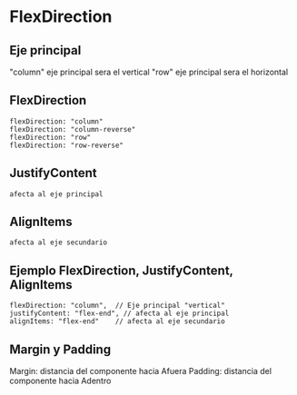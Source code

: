 # FlexDirection

## Eje principal
"column" eje principal sera el vertical 
"row" eje principal sera el horizontal 

## FlexDirection

    flexDirection: "column"
    flexDirection: "column-reverse"
    flexDirection: "row"
    flexDirection: "row-reverse"

## JustifyContent
    afecta al eje principal
## AlignItems
    afecta al eje secundario
## Ejemplo FlexDirection, JustifyContent, AlignItems

    flexDirection: "column",  // Eje principal "vertical"
    justifyContent: "flex-end", // afecta al eje principal
    alignItems: "flex-end"    // afecta al eje secundario

## Margin y Padding
Margin: distancia del componente hacia Afuera
Padding: distancia del componente hacia Adentro